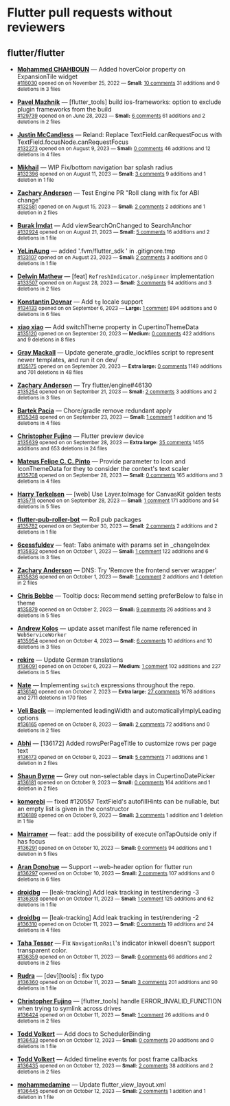 # Flutter pull requests without reviewers

## flutter/flutter

* **[Mohammed  CHAHBOUN](https://github.com/M97Chahboun)** &mdash; Added hoverColor property on ExpansionTile widget<br />
    <sub>[#116030](https://github.com/flutter/flutter/pull/116030) opened on on November 25, 2022 &mdash; **Small:** [10 comments](https://github.com/flutter/flutter/pull/116030) 31 additions and 0 deletions in 3 files</sub><br />

* **[Pavel Mazhnik](https://github.com/p-mazhnik)** &mdash; [flutter_tools] build ios-frameworks: option to exclude plugin frameworks from the build<br />
    <sub>[#129739](https://github.com/flutter/flutter/pull/129739) opened on on June 28, 2023 &mdash; **Small:** [6 comments](https://github.com/flutter/flutter/pull/129739) 61 additions and 2 deletions in 2 files</sub><br />

* **[Justin McCandless](https://github.com/justinmc)** &mdash; Reland: Replace TextField.canRequestFocus with TextField.focusNode.canRequestFocus<br />
    <sub>[#132273](https://github.com/flutter/flutter/pull/132273) opened on on August 9, 2023 &mdash; **Small:** [0 comments](https://github.com/flutter/flutter/pull/132273) 46 additions and 12 deletions in 4 files</sub><br />

* **[Mikhail](https://github.com/mishapark)** &mdash; WIP Fix/bottom navigation bar splash radius<br />
    <sub>[#132396](https://github.com/flutter/flutter/pull/132396) opened on on August 11, 2023 &mdash; **Small:** [3 comments](https://github.com/flutter/flutter/pull/132396) 9 additions and 1 deletion in 1 file</sub><br />

* **[Zachary Anderson](https://github.com/zanderso)** &mdash; Test Engine PR "Roll clang with fix for ABI change"<br />
    <sub>[#132581](https://github.com/flutter/flutter/pull/132581) opened on on August 15, 2023 &mdash; **Small:** [2 comments](https://github.com/flutter/flutter/pull/132581) 2 additions and 1 deletion in 2 files</sub><br />

* **[Burak İmdat](https://github.com/burakJs)** &mdash; Add viewSearchOnChanged to SearchAnchor<br />
    <sub>[#132924](https://github.com/flutter/flutter/pull/132924) opened on on August 21, 2023 &mdash; **Small:** [5 comments](https://github.com/flutter/flutter/pull/132924) 16 additions and 2 deletions in 1 file</sub><br />

* **[YeLinAung](https://github.com/b14cknc0d3)** &mdash; added '.fvm/flutter_sdk ' in .gitignore.tmp<br />
    <sub>[#133107](https://github.com/flutter/flutter/pull/133107) opened on on August 23, 2023 &mdash; **Small:** [2 comments](https://github.com/flutter/flutter/pull/133107) 3 additions and 0 deletions in 1 file</sub><br />

* **[Delwin Mathew](https://github.com/opxdelwin)** &mdash; [feat] `RefreshIndicator.noSpinner` implementation<br />
    <sub>[#133507](https://github.com/flutter/flutter/pull/133507) opened on on August 28, 2023 &mdash; **Small:** [3 comments](https://github.com/flutter/flutter/pull/133507) 94 additions and 3 deletions in 2 files</sub><br />

* **[Konstantin Dovnar](https://github.com/Vorkytaka)** &mdash; Add `tg` locale support<br />
    <sub>[#134133](https://github.com/flutter/flutter/pull/134133) opened on on September 6, 2023 &mdash; **Large:** [1 comment](https://github.com/flutter/flutter/pull/134133) 894 additions and 0 deletions in 6 files</sub><br />

* **[xiao xiao](https://github.com/xiaoxiaowesley)** &mdash; Add switchTheme property in CupertinoThemeData <br />
    <sub>[#135120](https://github.com/flutter/flutter/pull/135120) opened on on September 20, 2023 &mdash; **Medium:** [0 comments](https://github.com/flutter/flutter/pull/135120) 422 additions and 9 deletions in 8 files</sub><br />

* **[Gray Mackall](https://github.com/gmackall)** &mdash; Update generate_gradle_lockfiles script to represent newer templates, and run it on dev/<br />
    <sub>[#135175](https://github.com/flutter/flutter/pull/135175) opened on on September 20, 2023 &mdash; **Extra large:** [0 comments](https://github.com/flutter/flutter/pull/135175) 1149 additions and 701 deletions in 48 files</sub><br />

* **[Zachary Anderson](https://github.com/zanderso)** &mdash; Try flutter/engine#46130<br />
    <sub>[#135254](https://github.com/flutter/flutter/pull/135254) opened on on September 21, 2023 &mdash; **Small:** [2 comments](https://github.com/flutter/flutter/pull/135254) 3 additions and 2 deletions in 3 files</sub><br />

* **[Bartek Pacia](https://github.com/bartekpacia)** &mdash; Chore/gradle remove redundant apply<br />
    <sub>[#135348](https://github.com/flutter/flutter/pull/135348) opened on on September 23, 2023 &mdash; **Small:** [1 comment](https://github.com/flutter/flutter/pull/135348) 1 addition and 15 deletions in 4 files</sub><br />

* **[Christopher Fujino](https://github.com/christopherfujino)** &mdash; Flutter preview device<br />
    <sub>[#135639](https://github.com/flutter/flutter/pull/135639) opened on on September 28, 2023 &mdash; **Extra large:** [35 comments](https://github.com/flutter/flutter/pull/135639) 1455 additions and 653 deletions in 24 files</sub><br />

* **[Mateus Felipe C. C. Pinto](https://github.com/mateusfccp)** &mdash; Provide parameter to Icon and IconThemeData for they to consider the context's text scaler<br />
    <sub>[#135708](https://github.com/flutter/flutter/pull/135708) opened on on September 28, 2023 &mdash; **Small:** [0 comments](https://github.com/flutter/flutter/pull/135708) 165 additions and 3 deletions in 4 files</sub><br />

* **[Harry Terkelsen](https://github.com/harryterkelsen)** &mdash; [web] Use Layer.toImage for CanvasKit golden tests<br />
    <sub>[#135711](https://github.com/flutter/flutter/pull/135711) opened on on September 28, 2023 &mdash; **Small:** [1 comment](https://github.com/flutter/flutter/pull/135711) 171 additions and 54 deletions in 5 files</sub><br />

* **[flutter-pub-roller-bot](https://github.com/flutter-pub-roller-bot)** &mdash; Roll pub packages<br />
    <sub>[#135782](https://github.com/flutter/flutter/pull/135782) opened on on September 30, 2023 &mdash; **Small:** [2 comments](https://github.com/flutter/flutter/pull/135782) 2 additions and 2 deletions in 1 file</sub><br />

* **[6cessfuldev](https://github.com/6cessfuldev)** &mdash; feat: Tabs animate with params set in _changeIndex<br />
    <sub>[#135832](https://github.com/flutter/flutter/pull/135832) opened on on October 1, 2023 &mdash; **Small:** [1 comment](https://github.com/flutter/flutter/pull/135832) 122 additions and 6 deletions in 3 files</sub><br />

* **[Zachary Anderson](https://github.com/zanderso)** &mdash; DNS: Try 'Remove the frontend server wrapper'<br />
    <sub>[#135836](https://github.com/flutter/flutter/pull/135836) opened on on October 1, 2023 &mdash; **Small:** [1 comment](https://github.com/flutter/flutter/pull/135836) 2 additions and 1 deletion in 2 files</sub><br />

* **[Chris Bobbe](https://github.com/chrisbobbe)** &mdash; Tooltip docs: Recommend setting preferBelow to false in theme<br />
    <sub>[#135879](https://github.com/flutter/flutter/pull/135879) opened on on October 2, 2023 &mdash; **Small:** [9 comments](https://github.com/flutter/flutter/pull/135879) 26 additions and 3 deletions in 5 files</sub><br />

* **[Andrew Kolos](https://github.com/andrewkolos)** &mdash; update asset manifest file name referenced in `WebServiceWorker`<br />
    <sub>[#135954](https://github.com/flutter/flutter/pull/135954) opened on on October 4, 2023 &mdash; **Small:** [6 comments](https://github.com/flutter/flutter/pull/135954) 10 additions and 10 deletions in 3 files</sub><br />

* **[rekire](https://github.com/rekire)** &mdash; Update German translations<br />
    <sub>[#136091](https://github.com/flutter/flutter/pull/136091) opened on on October 6, 2023 &mdash; **Medium:** [1 comment](https://github.com/flutter/flutter/pull/136091) 102 additions and 227 deletions in 5 files</sub><br />

* **[Nate](https://github.com/nate-thegrate)** &mdash; Implementing `switch` expressions throughout the repo.<br />
    <sub>[#136140](https://github.com/flutter/flutter/pull/136140) opened on on October 7, 2023 &mdash; **Extra large:** [27 comments](https://github.com/flutter/flutter/pull/136140) 1678 additions and 2711 deletions in 170 files</sub><br />

* **[Veli Bacik](https://github.com/VB10)** &mdash; implemented leadingWidth and automaticallyImplyLeading options <br />
    <sub>[#136165](https://github.com/flutter/flutter/pull/136165) opened on on October 8, 2023 &mdash; **Small:** [2 comments](https://github.com/flutter/flutter/pull/136165) 72 additions and 0 deletions in 2 files</sub><br />

* **[Abhi](https://github.com/gitabhisingh)** &mdash; [136172] Added rowsPerPageTitle to customize rows per page text <br />
    <sub>[#136173](https://github.com/flutter/flutter/pull/136173) opened on on October 9, 2023 &mdash; **Small:** [5 comments](https://github.com/flutter/flutter/pull/136173) 71 additions and 1 deletion in 2 files</sub><br />

* **[Shaun Byrne](https://github.com/ShaunByrne-UniSA)** &mdash; Grey out non-selectable days in CupertinoDatePicker<br />
    <sub>[#136181](https://github.com/flutter/flutter/pull/136181) opened on on October 9, 2023 &mdash; **Small:** [0 comments](https://github.com/flutter/flutter/pull/136181) 164 additions and 1 deletion in 2 files</sub><br />

* **[komorebi](https://github.com/windy-Dandelion)** &mdash; fixed #120557 TextField's autofillHints can be nullable, but an empty list is given in the constructor<br />
    <sub>[#136189](https://github.com/flutter/flutter/pull/136189) opened on on October 9, 2023 &mdash; **Small:** [3 comments](https://github.com/flutter/flutter/pull/136189) 1 addition and 1 deletion in 1 file</sub><br />

* **[Mairramer](https://github.com/Mairramer)** &mdash; feat:: add the possibility of execute onTapOutside only if has focus<br />
    <sub>[#136291](https://github.com/flutter/flutter/pull/136291) opened on on October 10, 2023 &mdash; **Small:** [0 comments](https://github.com/flutter/flutter/pull/136291) 94 additions and 1 deletion in 5 files</sub><br />

* **[Aran Donohue](https://github.com/aran)** &mdash; Support --web-header option for flutter run<br />
    <sub>[#136297](https://github.com/flutter/flutter/pull/136297) opened on on October 10, 2023 &mdash; **Small:** [2 comments](https://github.com/flutter/flutter/pull/136297) 107 additions and 0 deletions in 6 files</sub><br />

* **[droidbg](https://github.com/droidbg)** &mdash; [leak-tracking] Add leak tracking in test/rendering -3<br />
    <sub>[#136308](https://github.com/flutter/flutter/pull/136308) opened on on October 11, 2023 &mdash; **Small:** [1 comment](https://github.com/flutter/flutter/pull/136308) 125 additions and 62 deletions in 1 file</sub><br />

* **[droidbg](https://github.com/droidbg)** &mdash; [leak-tracking] Add leak tracking in test/rendering -2<br />
    <sub>[#136310](https://github.com/flutter/flutter/pull/136310) opened on on October 11, 2023 &mdash; **Small:** [0 comments](https://github.com/flutter/flutter/pull/136310) 19 additions and 24 deletions in 4 files</sub><br />

* **[Taha Tesser](https://github.com/TahaTesser)** &mdash; Fix `NavigationRail`'s indicator inkwell doesn't support transparent color.<br />
    <sub>[#136359](https://github.com/flutter/flutter/pull/136359) opened on on October 11, 2023 &mdash; **Small:** [0 comments](https://github.com/flutter/flutter/pull/136359) 66 additions and 2 deletions in 2 files</sub><br />

* **[Rudra](https://github.com/Rudra-Ji)** &mdash; [dev][tools] : fix typo<br />
    <sub>[#136360](https://github.com/flutter/flutter/pull/136360) opened on on October 11, 2023 &mdash; **Small:** [3 comments](https://github.com/flutter/flutter/pull/136360) 201 additions and 90 deletions in 1 file</sub><br />

* **[Christopher Fujino](https://github.com/christopherfujino)** &mdash; [flutter_tools] handle ERROR_INVALID_FUNCTION when trying to symlink across drives<br />
    <sub>[#136424](https://github.com/flutter/flutter/pull/136424) opened on on October 11, 2023 &mdash; **Small:** [1 comment](https://github.com/flutter/flutter/pull/136424) 26 additions and 0 deletions in 2 files</sub><br />

* **[Todd Volkert](https://github.com/tvolkert)** &mdash; Add docs to SchedulerBinding<br />
    <sub>[#136433](https://github.com/flutter/flutter/pull/136433) opened on on October 12, 2023 &mdash; **Small:** [0 comments](https://github.com/flutter/flutter/pull/136433) 20 additions and 0 deletions in 1 file</sub><br />

* **[Todd Volkert](https://github.com/tvolkert)** &mdash; Added timeline events for post frame callbacks<br />
    <sub>[#136435](https://github.com/flutter/flutter/pull/136435) opened on on October 12, 2023 &mdash; **Small:** [2 comments](https://github.com/flutter/flutter/pull/136435) 38 additions and 2 deletions in 2 files</sub><br />

* **[mohammedamine](https://github.com/mohammedaminekhadir)** &mdash; Update flutter_view_layout.xml<br />
    <sub>[#136445](https://github.com/flutter/flutter/pull/136445) opened on on October 12, 2023 &mdash; **Small:** [2 comments](https://github.com/flutter/flutter/pull/136445) 1 addition and 1 deletion in 1 file</sub><br />

